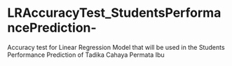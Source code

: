 # LRAccuracyTest_StudentsPerformancePrediction-
Accuracy test for Linear Regression Model that will be used in the Students Performance Prediction of Tadika Cahaya Permata Ibu 
